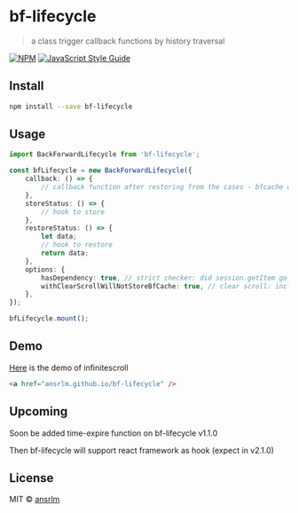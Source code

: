 # bf-lifecycle

> a class trigger callback functions by history traversal

[![NPM](https://img.shields.io/npm/v/bf-lifecycle.svg)](https://www.npmjs.com/package/bf-lifecycle) [![JavaScript Style Guide](https://img.shields.io/badge/code_style-standard-brightgreen.svg)](https://standardjs.com)

## Install

```bash
npm install --save bf-lifecycle
```

## Usage

```ts
import BackForwardLifecycle from 'bf-lifecycle';

const bfLifecycle = new BackForwardLifecycle({
	callback: () => {
		// callback function after restoring from the cases - bfcache or session storage
	},
	storeStatus: () => {
		// hook to store
	},
	restoreStatus: () => {
		let data;
		// hook to restore
		return data;
	},
	options: {
		hasDependency: true, // strict checker: did session.getItem go well?
		withClearScrollWillNotStoreBfCache: true, // clear scroll: includes reloading page
	},
});

bfLifecycle.mount();
```

## Demo

[Here](https://ansrlm.github.io/bf-lifecycle) is the demo of infinitescroll

```html
<a href="ansrlm.github.io/bf-lifecycle" />
```

## Upcoming

Soon be added time-expire function on bf-lifecycle v1.1.0

Then bf-lifecycle will support react framework as hook (expect in v2.1.0)

## License

MIT © [ansrlm](https://github.com/ansrlm)
